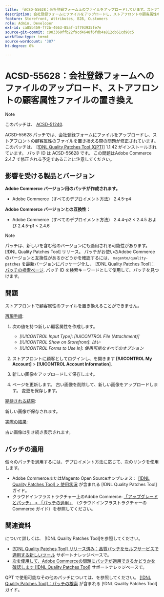 ```yaml
---
title: 「ACSD-55628：会社登録フォーム上のファイルをアップロードしています。ストアフロントの顧客属性用のファイルを置き換えています」
description: 会社登録フォームにファイルをアップロードし、ストアフロントの顧客属性のファイルを置き換えることで発生するAdobe Commerceの問題を修正するために、ACSD-55628 パッチを適用します。
feature: Storefront, Attributes, B2B, Customers
role: Admin, Developer
exl-id: ca85b459-f72b-4663-85af-1f793935fe7e
source-git-commit: c903360ffb22f9cd4648f6fdb4a812cb61cd90c5
workflow-type: tm+mt
source-wordcount: '387'
ht-degree: 0%

---
```


# ACSD-55628：会社登録フォームへのファイルのアップロード、ストアフロントの顧客属性ファイルの置き換え

>[!NOTE]
>
>このパッチは、 [ACSD-51240](/help/support-tools/patches-available-in-qpt-tool/v1-1-33/acsd-51240-uploaded-file-missing-while-registering-via-company-registration-form.md).

ACSD-55628 パッチでは、会社登録フォームにファイルをアップロードし、ストアフロントの顧客属性のファイルを置き換える際の問題が修正されています。 このパッチは、 [[!DNL Quality Patches Tool (QPT)]](/help/announcements/adobe-commerce-announcements/magento-quality-patches-released-new-tool-to-self-serve-quality-patches.md) 1.1.42 がインストールされています。 パッチ ID は ACSD-55628 です。 この問題はAdobe Commerce 2.4.7 で修正される予定であることに注意してください。

## 影響を受ける製品とバージョン

**Adobe Commerce バージョン用のパッチが作成されます。**

* Adobe Commerce（すべてのデプロイメント方法） 2.4.5-p4

**Adobe Commerce バージョンとの互換性：**

* Adobe Commerce（すべてのデプロイメント方法） 2.4.4-p2 &lt; 2.4.5 および 2.4.5-p1 &lt; 2.4.6

>[!NOTE]
>
>パッチは、新しいを含む他のバージョンにも適用される可能性があります。 [!DNL Quality Patches Tool] リリース。 パッチがお使いのAdobe Commerceのバージョンと互換性があるかどうかを確認するには、 `magento/quality-patches` を最新バージョンにパッケージ化し、 [[!DNL Quality Patches Tool]：パッチの検索ページ](https://experienceleague.adobe.com/tools/commerce-quality-patches/index.html). パッチ ID を検索キーワードとして使用して、パッチを見つけます。

## 問題

ストアフロントで顧客属性のファイルを置き換えることができません。

<u>再現手順</u>:

1. 次の値を持つ新しい顧客属性を作成します。

   * *[!UICONTROL Input Type]*: *[!UICONTROL File (Attachment)]*
   * *[!UICONTROL Show on Storefront]*: *はい*
   * *[!UICONTROL Forms to Use In]*: *使用可能なすべてのオプション*

1. ストアフロントに顧客としてログインし、を開きます **[!UICONTROL My Account]** > **[!UICONTROL Account Information]**.
1. 新しい画像をアップロードして保存します。
1. ページを更新します。 古い画像を削除して、新しい画像をアップロードします。 変更を保存します。

<u>期待される結果</u>:

新しい画像が保存されます。

<u>実際の結果</u>:

古い画像は引き続き表示されます。

## パッチの適用

個々のパッチを適用するには、デプロイメント方法に応じて、次のリンクを使用します。

* Adobe CommerceまたはMagento Open Sourceオンプレミス： [[!DNL Quality Patches Tool] > 使用状況](https://experienceleague.adobe.com/docs/commerce-operations/tools/quality-patches-tool/usage.html) が含まれる [!DNL Quality Patches Tool] ガイド。
* クラウドインフラストラクチャー上のAdobe Commerce: [「アップグレードとパッチ」 > 「パッチの適用」](https://experienceleague.adobe.com/docs/commerce-cloud-service/user-guide/develop/upgrade/apply-patches.html) （クラウドインフラストラクチャーのCommerce ガイド）を参照してください。

## 関連資料

について詳しくは、 [!DNL Quality Patches Tool]を参照してください。

* [[!DNL Quality Patches Tool] リリース済み：品質パッチをセルフサービスで適用する新しいツール](/help/announcements/adobe-commerce-announcements/magento-quality-patches-released-new-tool-to-self-serve-quality-patches.md) サポートナレッジベースで。
* [次を使用して、Adobe Commerceの問題にパッチが適用できるかどうかを確認します [!DNL Quality Patches Tool]](/help/support-tools/patches-available-in-qpt-tool/check-patch-for-magento-issue-with-magento-quality-patches.md) サポートナレッジベースで。

QPT で使用可能なその他のパッチについては、を参照してください。 [[!DNL Quality Patches Tool]：パッチの検索](https://experienceleague.adobe.com/tools/commerce-quality-patches/index.html) が含まれる [!DNL Quality Patches Tool] ガイド。
